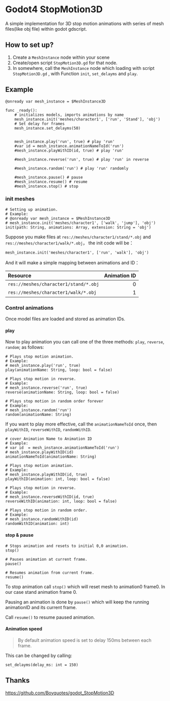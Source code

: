 
# Godot4 StopMotion3D

A simple implementation for 3D stop motion animations with series of  mesh files(like obj file) within godot gdscript.

## How to set up?

1. Create a `MeshInstance` node within your scene
2. Create/open script `StopMotion3D.gd` for that node.
3. In somewhere, call the `MeshInstance` node which loading with script `StopMotion3D.gd` , with Function `init`, `set_delayms` and `play`.

## Example

```gdscript
@onready var mesh_instance = $MeshInstance3D

func _ready():
	# initializes models, imports animations by name
	mesh_instance.init('meshes/character1', ['run', 'Stand'], 'obj')
	# Set delay for frames
	mesh_instance.set_delayms(50)


	mesh_instance.play('run', true) # play 'run'
	#var id = mesh_instance.animationNameToId('run')
	#mesh_instance.playWithID(id, true) # play 'run'

	#mesh_instance.reverse('run', true) # play 'run' in reverse

	#mesh_instance.random('run') # play 'run' randomly

	#mesh_instance.pause() # pause
	#mesh_instance.resume() # resume
	#mesh_instance.stop() # stop
```
### init meshes

```gdscript
# Setting up animation.
# Example:
# @onready var mesh_instance = $MeshInstance3D
# mesh_instance.init('meshes/character1', ['walk', 'jump'], 'obj')
init(path: String, animations: Array, extension: String = 'obj')
```

Suppose you make  files at `res://meshes/character1/stand/*.obj` and `res://meshes/character1/walk/*.obj`， the init code will be：

```gdscript
mesh_instance.init('meshes/character1', ['run', 'walk'], 'obj')
```

And it will make a simple mapping between animations and ID：

| Resource                              | Animation ID |
| :------------------------------------ | -----------: |
| `res://meshes/character1/stand/*.obj` |            0 |
| `res://meshes/character1/walk/*.obj`  |            1 |

### Control animations

Once model files are loaded and stored as animation IDs. 

#### play

Now to play animation you can call one of the three methods: `play`, `reverse`, `random`; as follows:

```gdscript
# Plays stop motion animation.
# Example:
# mesh_instance.play('run', true)
play(animationName: String, loop: bool = false)

# Plays stop motion in reverse.
# Example:
# mesh_instance.reverse('run', true)
reverse(animationName: String, loop: bool = false)

# Plays stop motion in random order forever
# Example:
# mesh_instance.random('run')
random(animationName: String)
```

If you want to play more effective, call the `animationNameToId` once, then `playWithID`, `reverseWithID`, `randomWithID`.

```gdscript
# cover Animation Name to Animation ID
# Example:
# var id  = mesh_instance.animationNameToId('run')
# mesh_instance.playWithID(id)
animationNameToId(animationName: String)

# Plays stop motion animation.
# Example:
# mesh_instance.playWithID(id, true)
playWithID(animation: int, loop: bool = false)

# Plays stop motion in reverse.
# Example:
# mesh_instance.reverseWithID(id, true)
reverseWithID(animation: int, loop: bool = false)

# Plays stop motion in random order.
# Example:
# mesh_instance.randomWithID(id)
randomWithID(animation: int)
```

#### stop & pause

```gdscript
# Stops animation and resets to initial 0,0 animation.
stop()

# Pauses animation at current frame.
pause()

# Resumes animation from current frame.
resume()
```

To stop animation call `stop()` which will reset mesh to animation0 frame0. In our case stand animation frame 0.

Pausing an animation is done by `pause()` which will keep the running animationID and its current frame.

Call `resume()` to resume paused animation.

#### Animation speed

> By default animation speed is set to delay 150ms between each frame.

This can be changed by calling:

```gdscript
set_delayms(delay_ms: int = 150)
```

## Thanks

https://github.com/Boyquotes/godot_StopMotion3D
